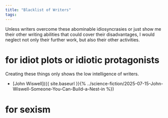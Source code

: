 ```yaml
---
title: "Blacklist of Writers"
tags:
---
```


Unless writers overcome these abominable idiosyncrasies or just show me their other writing abilities that could cover their disadvantages, I would neglect not only their further work, but also their other activities.

# for idiot plots or idiotic protagonists
Creating these things only shows the low intelligence of writers.

+ [John Wiswell]({{ site.baseurl }}{% ../science-fiction/2025-07-15-John-Wiswell-Someone-You-Can-Build-a-Nest-in %})

# for sexism 
